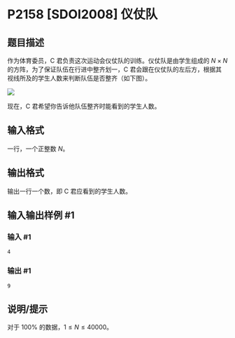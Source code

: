 # P2158 [SDOI2008] 仪仗队

## 题目描述

作为体育委员，C 君负责这次运动会仪仗队的训练。仪仗队是由学生组成的 $N \times N$ 的方阵，为了保证队伍在行进中整齐划一，C 君会跟在仪仗队的左后方，根据其视线所及的学生人数来判断队伍是否整齐（如下图）。

![](https://cdn.luogu.com.cn/upload/pic/1149.png)

现在，C 君希望你告诉他队伍整齐时能看到的学生人数。

## 输入格式

一行，一个正整数 $N$。

## 输出格式

输出一行一个数，即 C 君应看到的学生人数。

## 输入输出样例 #1

### 输入 #1

```
4
```

### 输出 #1

```
9
```

## 说明/提示

对于 $100 \%$ 的数据，$1 \le N \le 40000$。